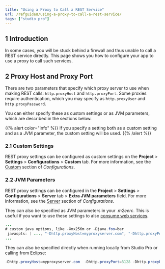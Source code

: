 ```yaml
---
title: "Using a Proxy to Call a REST Service"
url: /refguide8/using-a-proxy-to-call-a-rest-service/
tags: ["studio pro"]
---
```


## 1 Introduction

In some cases, you will be stuck behind a firewall and thus unable to call a REST service directly. This page shows you how to configure your app to use a proxy to call such services.

## 2 Proxy Host and Proxy Port

There are two parameters that specify which proxy server to use when making REST calls: `http.proxyHost` and `http.proxyPort`. Some proxies require authentication, which you may specify as `http.proxyUser` and `http.proxyPassword`.

You can either specify these as custom settings or as JVM parameters, which are described in the sections below.

{{% alert color="info" %}}
If you specify a setting both as a custom setting and as a JVM parameter, the custom setting will be used.
{{% /alert %}}

### 2.1 Custom Settings

REST proxy settings can be configured as custom settings on the **Project** > **Settings** > **Configurations** > **Custom** tab. For more information, see the [Custom](/refguide8/configuration/#custom) section of *Configurations*.

### 2.2 JVM Parameters

REST proxy settings can be configured in the **Project** > **Settings** > **Configurations** > **Server** tab > **Extra JVM parameters** field. For more information, see the [Server](/refguide8/configuration/#server) section of *Configurations*.

They can also be specified as JVM parameters in your *.m2eerc*. This is useful if you want to use these settings to also [consume web services](/refguide8/using-a-proxy-to-call-a-webservice/).

```java
...
# custom java options, like -Xmx256m or -Djava.foo=bar
 javaopts: [ ..., "-Dhttp.proxyHost=myproxyserver.com", "-Dhttp.proxyPort=3128", "-Dhttp.proxyUser=myusername" "-Dhttp.proxyPassword=mypassword" ]
...
```

They can also be specified directly when running locally from Studio Pro or calling from Eclipse:

```java
-Dhttp.proxyHost=myproxyserver.com  -Dhttp.proxyPort=3128 -Dhttp.proxyUser=myusername -Dhttp.proxyPassword=mypassword
```
